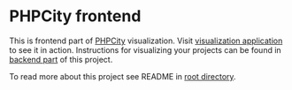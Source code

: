 # PHPCity frontend
This is frontend part of [PHPCity](https://github.com/adrianhuna/PHPCity) visualization. Visit [visualization application](https://adrianhuna.github.io/PHPCity) to see it in action. Instructions for visualizing your projects can be found in [backend part](https://github.com/adrianhuna/PHPCity/tree/master/backend) of this project.

To read more about this project see README in [root directory](https://github.com/adrianhuna/PHPCity/blob/master/README.md).
